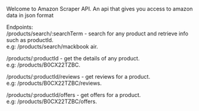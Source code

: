Welcome to Amazon Scraper API.
An api that gives you access to amazon data in json format

Endpoints:
<br />/products/search/:searchTerm - search for any product and retrieve info such as productId.
<br /> e.g: /products/search/mackbook air.

/products/:productId - get the details of any product.
<br /> e.g: /products/B0CX22TZBC.

/products/:productId/reviews - get reviews for a product.
<br />e.g: /products/B0CX22TZBC/reviews.

/products/:productId/offers - get offers for a product.
<br />e.g: /products/B0CX22TZBC/offers.
